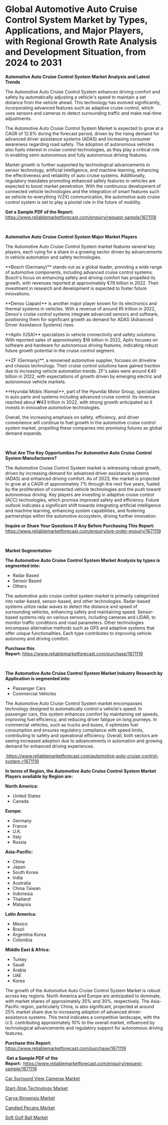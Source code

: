 <p><h1>Global Automotive Auto Cruise Control System Market by Types, Applications, and Major Players, with Regional Growth Rate Analysis and Development Situation, from 2024 to 2031</h1></p><p><strong>Automotive Auto Cruise Control System Market Analysis and Latest Trends</strong></p>
<p><p>The Automotive Auto Cruise Control System enhances driving comfort and safety by automatically adjusting a vehicle's speed to maintain a set distance from the vehicle ahead. This technology has evolved significantly, incorporating advanced features such as adaptive cruise control, which uses sensors and cameras to detect surrounding traffic and make real-time adjustments. </p><p>The Automotive Auto Cruise Control System Market is expected to grow at a CAGR of 12.6% during the forecast period, driven by the rising demand for advanced driver assistance systems (ADAS) and increasing consumer awareness regarding road safety. The adoption of autonomous vehicles also fuels interest in cruise control technologies, as they play a critical role in enabling semi-autonomous and fully autonomous driving features.</p><p>Market growth is further supported by technological advancements in sensor technology, artificial intelligence, and machine learning, enhancing the effectiveness and reliability of auto cruise systems. Additionally, regulatory mandates promoting enhanced safety features in vehicles are expected to boost market penetration. With the continuous development of connected vehicle technologies and the integration of smart features such as vehicle-to-everything (V2X) communication, the automotive auto cruise control system is set to play a pivotal role in the future of mobility.</p></p>
<p><strong>Get a Sample PDF of the Report:&nbsp;</strong> <a href="https://www.reliablemarketforecast.com/enquiry/request-sample/1671119?utm_campaign=1102&utm_medium=2&utm_source=Github&utm_content=ia&utm_term=10102024&utm_id=automotive-auto-cruise-control-system">https://www.reliablemarketforecast.com/enquiry/request-sample/1671119</a></p>
<p>&nbsp;</p>
<p><strong>Automotive Auto Cruise Control System Major Market Players</strong></p>
<p><p>The Automotive Auto Cruise Control System market features several key players, each vying for a share in a growing sector driven by advancements in vehicle automation and safety technologies. </p><p>**Bosch (Germany)** stands out as a global leader, providing a wide range of automotive components, including advanced cruise control systems. Bosch's focus on enhancing safety and driving comfort has propelled its growth, with revenues reported at approximately €78 billion in 2022. Their investment in research and development is expected to foster future innovations.</p><p>**Denso (Japan)** is another major player known for its electronics and thermal systems in vehicles. With a revenue of around ¥5 trillion in 2022, Denso's cruise control systems integrate advanced sensors and software, positioning them for significant growth as demand for ADAS (Advanced Driver Assistance Systems) rises.</p><p>**Aptiv (USA)** specializes in vehicle connectivity and safety solutions. With reported sales of approximately $16 billion in 2022, Aptiv focuses on software and hardware for autonomous driving features, indicating robust future growth potential in the cruise control segment.</p><p>**ZF (Germany)**, a renowned automotive supplier, focuses on driveline and chassis technology. Their cruise control solutions have gained traction due to increasing vehicle automation trends. ZF's sales were around €40 billion in 2022, with expectations of growth driven by emerging electric and autonomous vehicle markets.</p><p>**Hyundai Mobis (Korea)**, part of the Hyundai Motor Group, specializes in auto parts and systems including advanced cruise control. Its revenue reached about ₩43 trillion in 2022, with strong growth anticipated as it invests in innovative automotive technologies.</p><p>Overall, the increasing emphasis on safety, efficiency, and driver convenience will continue to fuel growth in the automotive cruise control system market, propelling these companies into promising futures as global demand expands.</p></p>
<p>&nbsp;</p>
<p><strong>What Are The Key Opportunities For Automotive Auto Cruise Control System Manufacturers?</strong></p>
<p><p>The Automotive Cruise Control System market is witnessing robust growth, driven by increasing demand for advanced driver assistance systems (ADAS) and enhanced driving comfort. As of 2023, the market is projected to grow at a CAGR of approximately 7% through the next five years, fueled by the proliferation of connected vehicle technologies and the push toward autonomous driving. Key players are investing in adaptive cruise control (ACC) technologies, which promise improved safety and efficiency. Future outlook indicates a significant shift towards integrating artificial intelligence and machine learning, enhancing system capabilities, and fostering partnerships within the automotive ecosystem, driving further innovation.</p></p>
<p><strong>Inquire or Share Your Questions If Any Before Purchasing This Report:</strong> <a href="https://www.reliablemarketforecast.com/enquiry/pre-order-enquiry/1671119?utm_campaign=1102&utm_medium=2&utm_source=Github&utm_content=ia&utm_term=10102024&utm_id=automotive-auto-cruise-control-system">https://www.reliablemarketforecast.com/enquiry/pre-order-enquiry/1671119</a></p>
<p>&nbsp;</p>
<p><strong>Market Segmentation</strong></p>
<p><strong>The Automotive Auto Cruise Control System Market Analysis by types is segmented into:</strong></p>
<p><ul><li>Radar Based</li><li>Sensor Based</li><li>Others</li></ul></p>
<p><p>The automotive auto cruise control system market is primarily categorized into radar-based, sensor-based, and other technologies. Radar-based systems utilize radar waves to detect the distance and speed of surrounding vehicles, enhancing safety and maintaining speed. Sensor-based systems rely on various sensors, including cameras and LIDAR, to monitor traffic conditions and road parameters. Other technologies encompass alternative methods such as GPS and adaptive systems that offer unique functionalities. Each type contributes to improving vehicle autonomy and driving comfort.</p></p>
<p><strong>Purchase this Report:&nbsp;</strong><a href="https://www.reliablemarketforecast.com/purchase/1671119?utm_campaign=1102&utm_medium=2&utm_source=Github&utm_content=ia&utm_term=10102024&utm_id=automotive-auto-cruise-control-system">https://www.reliablemarketforecast.com/purchase/1671119</a></p>
<p>&nbsp;</p>
<p><strong>The Automotive Auto Cruise Control System Market Industry Research by Application is segmented into:</strong></p>
<p><ul><li>Passenger Cars</li><li>Commercial Vehicles</li></ul></p>
<p><p>The Automotive Auto Cruise Control System market encompasses technology designed to automatically control a vehicle's speed. In passenger cars, this system enhances comfort by maintaining set speeds, improving fuel efficiency, and reducing driver fatigue on long journeys. In commercial vehicles, such as trucks and buses, it optimizes fuel consumption and ensures regulatory compliance with speed limits, contributing to safety and operational efficiency. Overall, both sectors are seeing increased adoption due to advancements in automation and growing demand for enhanced driving experiences.</p></p>
<p><a href="https://www.reliablemarketforecast.com/automotive-auto-cruise-control-system-r1671119?utm_campaign=1102&utm_medium=2&utm_source=Github&utm_content=ia&utm_term=10102024&utm_id=automotive-auto-cruise-control-system">&nbsp;https://www.reliablemarketforecast.com/automotive-auto-cruise-control-system-r1671119</a></p>
<p><strong>In terms of Region, the Automotive Auto Cruise Control System Market Players available by Region are:</strong></p>
<p>
    <p> <strong> North America: </strong>
        <ul>
            <li>United States</li>
            <li>Canada</li>
        </ul>
        </p> 
    <p> <strong> Europe: </strong>
        <ul>
            <li>Germany</li>
            <li>France</li>
            <li>U.K.</li>
            <li>Italy</li>
            <li>Russia</li>
        </ul>
        </p> 
    <p> <strong> Asia-Pacific: </strong>
        <ul>
            <li>China</li>
            <li>Japan</li>
            <li>South Korea</li>
            <li>India</li>
            <li>Australia</li>
            <li>China Taiwan</li>
            <li>Indonesia</li>
            <li>Thailand</li>
            <li>Malaysia</li>
        </ul>
        </p> 
    <p> <strong> Latin America: </strong>
        <ul>
            <li>Mexico</li>
            <li>Brazil</li>
            <li>Argentina Korea</li>
            <li>Colombia</li>
        </ul>
        </p> 
    <p> <strong> Middle East & Africa: </strong>
        <ul>
            <li>Turkey</li>
            <li>Saudi</li>
            <li>Arabia</li>
            <li>UAE</li>
            <li>Korea</li>
        </ul>
    </p>
    </p>
<p><p>The growth of the Automotive Auto Cruise Control System Market is robust across key regions. North America and Europe are anticipated to dominate, with market shares of approximately 35% and 30%, respectively. The Asia-Pacific region, particularly China, is also significant, projected at around 25% market share due to increasing adoption of advanced driver-assistance systems. This trend indicates a competitive landscape, with the U.S. contributing approximately 10% to the overall market, influenced by technological advancements and regulatory support for autonomous driving features.</p></p>
<p><strong>Purchase this Report: </strong><a href="https://www.reliablemarketforecast.com/purchase/1671119?utm_campaign=1102&utm_medium=2&utm_source=Github&utm_content=ia&utm_term=10102024&utm_id=automotive-auto-cruise-control-system">https://www.reliablemarketforecast.com/purchase/1671119</a></p>
<p>&nbsp;<strong>Get a Sample PDF of the Report:&nbsp;&nbsp;</strong><a href="https://www.reliablemarketforecast.com/enquiry/request-sample/1671119?utm_campaign=1102&utm_medium=2&utm_source=Github&utm_content=ia&utm_term=10102024&utm_id=automotive-auto-cruise-control-system">https://www.reliablemarketforecast.com/enquiry/request-sample/1671119</a></p>
<p><strong></strong></p>
<p><p><a href="https://www.linkedin.com/pulse/car-surround-view-cameras-market-global-regional-analysis-uucle?utm_campaign=1102&utm_medium=2&utm_source=Github&utm_content=ia&utm_term=10102024&utm_id=automotive-auto-cruise-control-system">Car Surround View Cameras Market</a></p><p><a href="https://github.com/birroctaymonyj/Market-Research-Report-List-1/blob/main/start-stop-technology-market.md?utm_campaign=1102&utm_medium=2&utm_source=Github&utm_content=ia&utm_term=10102024&utm_id=automotive-auto-cruise-control-system">Start-Stop Technology Market</a></p><p><a href="https://issuu.com/reportprime-2/docs/carya-illinoensis-market-size-2030._03ebcccf966e02?utm_campaign=1102&utm_medium=2&utm_source=Github&utm_content=ia&utm_term=10102024&utm_id=automotive-auto-cruise-control-system">Carya Illinoensis Market</a></p><p><a href="https://issuu.com/reportprime-2/docs/candied-pecans-market-size-2030.ppt_9e8433eec2ac13?utm_campaign=1102&utm_medium=2&utm_source=Github&utm_content=ia&utm_term=10102024&utm_id=automotive-auto-cruise-control-system">Candied Pecans Market</a></p><p><a href="https://www.linkedin.com/pulse/soft-golf-ball-market-overview-global-trends-future-vwome?utm_campaign=1102&utm_medium=2&utm_source=Github&utm_content=ia&utm_term=10102024&utm_id=automotive-auto-cruise-control-system">Soft Golf Ball Market</a></p></p>